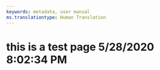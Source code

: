 ```yaml
---
keywords: metadata, user manual
ms.translationtype: Human Translation
---
```

# this is a test page 5/28/2020 8:02:34 PM